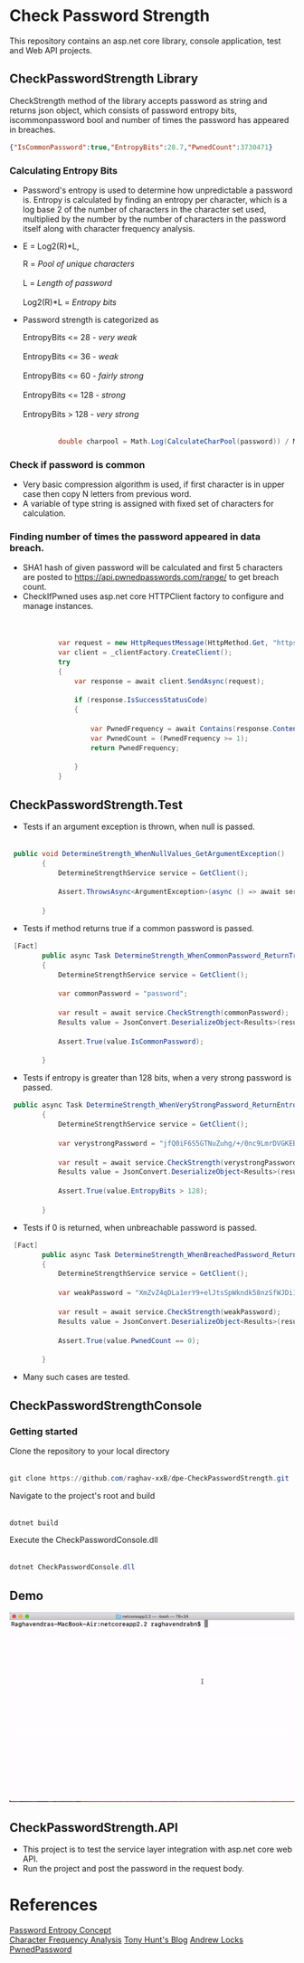 # Check Password Strength

This repository contains an asp.net core library, console application, test and Web API projects.

## CheckPasswordStrength Library 

CheckStrength method of the library accepts password as string and returns json object, which consists of password entropy bits, iscommonpassword bool and number of times the password has appeared in breaches.

```json
{"IsCommonPassword":true,"EntropyBits":28.7,"PwnedCount":3730471}
```

### Calculating Entropy Bits

* Password's entropy is used to determine how unpredictable a password is. Entropy is calculated by finding an entropy per character, which is a log base 2 of the number of characters in the character set used, multiplied by the number by the number of characters in the password itself along with character frequency analysis.    
*  E = Log2(R)*L, 

    R = *Pool of unique characters*<br/>  
    L = *Length of password*<br/>   
    Log2(R)*L = *Entropy bits* 
* Password strength is categorized as 
    
     EntropyBits <= 28 - *very weak*<br/>  
     EntropyBits <= 36 - *weak*<br/>  
     EntropyBits <= 60 - *fairly strong*<br/>  
     EntropyBits <= 128 - *strong*<br/>  
     EntropyBits > 128 - *very strong*<br/>

```csharp

            double charpool = Math.Log(CalculateCharPool(password)) / Math.Log(2.0);

```

### Check if password is common

* Very basic compression algorithm is used, if first character is in upper case then copy N letters from previous word. 
* A variable of type string is assigned with fixed set of characters for calculation.



### Finding number of times the password appeared in data breach.

* SHA1 hash of given password will be calculated and first 5 characters are posted to https://api.pwnedpasswords.com/range/ to get breach count.
* CheckIfPwned uses asp.net core HTTPClient factory to configure and manage instances.

```csharp


            var request = new HttpRequestMessage(HttpMethod.Get, "https://api.pwnedpasswords.com/range/" + prefixofSha1);
            var client = _clientFactory.CreateClient();
            try
            {
                var response = await client.SendAsync(request);

                if (response.IsSuccessStatusCode)
                {
          
                    var PwnedFrequency = await Contains(response.Content, suffixofSha1);
                    var PwnedCount = (PwnedFrequency >= 1);
                    return PwnedFrequency;

                }
            }
```

## CheckPasswordStrength.Test

* Tests if an argument exception is thrown, when null is passed.

```csharp

 public void DetermineStrength_WhenNullValues_GetArgumentException()
        {
            DetermineStrengthService service = GetClient();

            Assert.ThrowsAsync<ArgumentException>(async () => await service.CheckStrength(null));

        }
```
* Tests if method returns true if a common password is passed.

```csharp
 [Fact]
        public async Task DetermineStrength_WhenCommonPassword_ReturnTrue()
        {
            DetermineStrengthService service = GetClient();

            var commonPassword = "password";

            var result = await service.CheckStrength(commonPassword);
            Results value = JsonConvert.DeserializeObject<Results>(result);

            Assert.True(value.IsCommonPassword);

        }
```
* Tests if entropy is greater than 128 bits, when a very strong password is passed.

```csharp
 public async Task DetermineStrength_WhenVeryStrongPassword_ReturnEntropyBitRange()
        {
            DetermineStrengthService service = GetClient();

            var verystrongPassword = "jfQ0iF6S5GTNuZuhg/+/0nc9LmrDVGKEBo0nprdR3HXkFneVzen6GcrWBwUf5aMCkzKeM8ck341aLCvrijsmng==";

            var result = await service.CheckStrength(verystrongPassword);
            Results value = JsonConvert.DeserializeObject<Results>(result);

            Assert.True(value.EntropyBits > 128);

        }
```

* Tests if 0 is returned, when unbreachable password is passed.

```csharp
 [Fact]
        public async Task DetermineStrength_WhenBreachedPassword_ReturnZero()
        {
            DetermineStrengthService service = GetClient();

            var weakPassword = "XmZvZ4qDLa1erY9+elJtsSpWkndk58nzSfWJDi18HOKsb4Z4wo2XD+/qPXP2Eo+HmzMM10hlZR2Sf9apMNCYyA==";

            var result = await service.CheckStrength(weakPassword);
            Results value = JsonConvert.DeserializeObject<Results>(result);

            Assert.True(value.PwnedCount == 0);

        }
```
* Many such cases are tested.

## CheckPasswordStrengthConsole

### Getting started

Clone the repository to your local directory 

```powershell

git clone https://github.com/raghav-xxB/dpe-CheckPasswordStrength.git

```
Navigate to the project's root and build

```powershell

dotnet build

```
Execute the CheckPasswordConsole.dll 

```powershell

dotnet CheckPasswordConsole.dll

```
## Demo
![](demo.gif)

## CheckPasswordStrength.API 
* This project is to test the service layer integration with asp.net core web API.
* Run the project and post the password in the request body.
# References 
[Password Entropy Concept](https://www.pleacher.com/mp/mlessons/algebra/entropy2.html)<br/>
[Character Frequency Analysis](https://reusablesec.blogspot.com/2009/05/character-frequency-analysis-info.html)
[Tony Hunt's Blog](https://www.troyhunt.com/authentication-and-the-have-i-been-pwned-api/)
[Andrew Locks PwnedPassword](https://github.com/andrewlock/PwnedPasswords)
